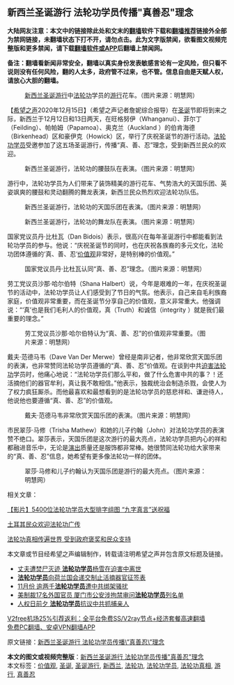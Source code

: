  <h2>新西兰圣诞游行 法轮功学员传播&quot;真善忍&quot;理念</h2> <p class="notice"><b>大陆网友注意：本文中的链接除此处和文末的<a href="https://github.com/bannedbook/fanqiang" >翻墙</a>软件下载和<a href="https://github.com/killgcd/justmysocks/blob/master/README.md">翻墙推荐</a>链接外全部为禁网链接，未翻墙状态下打不开，请勿点击。此为文字版禁闻，欲看图文视频完整版和更多禁闻，请下载<a href="https://github.com/bannedbook/fanqiang">翻墙软件或APP</a>后翻墙上禁闻网。</p><p>备注：翻墙看新闻非常安全，翻墙以真实身份发表敏感言论有一定风险，但只看不说则没有任何风险，翻的人太多，政府管不过来，也不管。信息自由是天赋人权，请放心大胆的翻墙。</b></p>  <div class="entry"> <figure><figcaption><a href="https://www.bannedbook.org/bnews/tag/%e6%96%b0%e8%a5%bf%e5%85%b0/" class="st_tag internal_tag" rel="tag" title="标签 新西兰 下的日志">新西兰</a><a href="https://www.bannedbook.org/bnews/tag/%e5%9c%a3%e8%af%9e%e6%b8%b8%e8%a1%8c/" class="st_tag internal_tag" rel="tag" title="标签 圣诞游行 下的日志">圣诞游行</a>中<a href="https://www.bannedbook.org/bnews/tag/%e6%b3%95%e8%bd%ae%e5%8a%9f/" class="st_tag internal_tag" rel="tag" title="标签 法轮功 下的日志">法轮功</a>学员的<a href="https://www.bannedbook.org/bnews/tag/%e6%b8%b8%e8%a1%8c/" class="st_tag internal_tag" rel="tag" title="标签 游行 下的日志">游行</a>花车。（图片来源：明慧网）</figcaption></figure> <p>【<span class='wp_keywordlink_affiliate'><a href="https://www.soundofhope.org" title="希望之声" target="_blank">希望之声</a></span>2020年12月15日】（希望之声记者詹妮综合报导）在<a href="https://www.bannedbook.org/bnews/tag/%E5%9C%A3%E8%AF%9E/" class="st_tag internal_tag" rel="tag" title="标签 圣诞 下的日志">圣诞</a>节即将到来之际，新西兰于12月12日和13日两天，在旺格努伊（Whanganui）、菲尔丁（Feilding）、帕帕姆（Papamoa）、奥克兰（Auckland ）的伯肯海德（Birkenhead）区和豪伊克（Howick）区，举行了庆祝圣诞节的游行活动。<a href="https://www.bannedbook.org/bnews/tag/%e6%b3%95%e8%bd%ae%e5%8a%9f%e5%ad%a6%e5%91%98/" class="st_tag internal_tag" rel="tag" title="标签 法轮功学员 下的日志">法轮功学员</a>受邀参加了这五场圣诞游行，传播“真、善、忍”理念，受到新西兰民众的欢迎。</p> <figure><figcaption>新西兰圣诞游行，法轮功的腰鼓队在表演。（图片来源：明慧网）</figcaption></figure> <p>游行中，法轮功学员为人们带来了装饰精美的游行花车、气势浩大的天国乐团、英姿飒爽的腰鼓和灵动翻腾的舞龙表演，新西兰民众热烈欢迎法轮功队伍。</p> <figure><figcaption>新西兰圣诞游行，法轮功的天国乐团在表演。（图片来源：明慧网）</figcaption></figure> <figure><figcaption>新西兰圣诞游行，法轮功的舞龙队在表演。（图片来源：明慧网）</figcaption></figure> <p>国家党议员丹·比杜瓦（Dan Bidois）表示，很高兴在每年圣诞游行中都能看到法轮功学员的参与。他说：“庆祝圣诞节的同时，也在庆祝各族裔的多元文化，法轮功团体遵循的‘真、善、忍’<a href="https://www.bannedbook.org/bnews/tag/%E4%BB%B7%E5%80%BC%E8%A7%82/" class="st_tag internal_tag" rel="tag" title="标签 价值观 下的日志">价值观</a>非常好，是特别棒的价值观。”</p>  <figure><figcaption>国家党议员丹·比杜瓦认同“真、善、忍”理念。（图片来源：明慧网）</figcaption></figure> <p>劳工党议员沙那·哈尔伯特（Shana Halbert）说，今年是艰难的一年，在庆祝圣诞节的活动中，法轮功学员让人们感受到了节日的气氛。他表示，自己来自毛利族裔家庭，价值观非常重要，而在圣诞节分享自己的价值观，意义非常重大。他强调说：“‘真’也是我们毛利人的价值观，真（Truth）和诚信（integrity ）就是我们最重要的理念。”</p> <figure><figcaption>劳工党议员沙那·哈尔伯特认为“真、善、忍”的价值观非常重要。（图片来源：明慧网）</figcaption></figure> <p>戴夫·范德马韦（Dave Van Der Merwe）曾经是南非记者，他非常欣赏天国乐团的表演，也非常赞同法轮功学员遵循的“真、善、忍”价值观。在谈到中共<span class='wp_keywordlink'><a href="https://www.bannedbook.org/forum11/topic278.html" title="评江泽民与中共相互利用迫害法轮功" target="_blank">迫害法轮功</a></span>学员时，他痛心地说：“法轮功学员们那么平和，做了什么危害中共的事？！还活摘他们的器官牟利，真让我不敢相信。”他表示，独裁统治会制造杀戮，会使人为了权力疯狂厮杀。而他最喜欢和最想看到的是法轮功学员的慈悲祥和、谦逊待人，他说他也要遵循“真、善、忍”的价值观。</p> <figure><figcaption>戴夫·范德马韦非常欣赏天国乐团的表演。（图片来源：明慧网）</figcaption></figure> <p>市民翠莎·马修（Trisha Mathew）和她的儿子约翰（John）对法轮功学员的表演赞不绝口。翠莎表示，天国乐团是这次游行的最大亮点，法轮功学员把内心的祥和都融进音乐中，无论是<span class='wp_keywordlink_affiliate'><a href="https://zh-cn.shenyunperformingarts.org/" title="演出" target="_blank">演出</a></span>质量还是服饰都非常棒。她很赞同法轮功给大家带来的“真、善、忍”信息，她希望有更多像法轮功一样的团体。</p>  <figure><figcaption>翠莎·马修和儿子约翰认为天国乐团是游行的最大亮点。（图片来源：明慧网）</figcaption></figure> <p>相关文章：</p> <p><a href="https://www.soundofhope.org/post/451567">【影片】5400位法轮功学员大型排字组图 “九字真言”送祝福</a></p> <p><a href="https://www.soundofhope.org/post/422155">土耳其民众欢迎法轮功广传</a></p>  <p><a href="https://www.soundofhope.org/post/418738">法轮功真相传遍世界 受到政府褒奖和民众支持</a></p> <p>本文章或节目经希望之声编辑制作，转载请注明希望之声并包含原文标题及链接。</p> <ul class='op-related-articles' title='相关阅读'> <li><a href='https://www.bannedbook.org/bnews/baitai/20201215/1447910.html' target='_blank'>丈夫遭焚尸灭迹 <b>法轮功学员</b>杨雪在迫害中离世</a></li> <li><a href='https://www.bannedbook.org/bnews/renquan/flg/20201213/1447041.html' target='_blank'><b>法轮功学员</b>向荷兰国会递交制止活摘器官征签表</a></li> <li><a href='https://www.bannedbook.org/bnews/renquan/flg/20201213/1446997.html' target='_blank'>11月份 逾两千<b>法轮功学员</b>遭中共绑架骚扰</a></li> <li><a href='https://www.bannedbook.org/bnews/cbnews/20201211/1445506.html' target='_blank'>美制裁17名外国官员 厦门市公安涉拘禁审问<b>法轮功学员</b>列名单</a></li> <li><a href='https://www.bannedbook.org/bnews/taiwannews/20201211/1445479.html' target='_blank'>人权日前夕 <b>法轮功学员</b>抗议中共抓捕亲人</a></li> </ul> <p class="texttj"> <a href="https://github.com/bannedbook/fanqiang/wiki/V2ray%E6%9C%BA%E5%9C%BA" target="_blank">V2free机场25%引荐返利：全平台免费SS/V2ray节点+经济套餐高速翻墙</a><br/> <a href="https://github.com/bannedbook/fanqiang/wiki/%E7%A6%81%E9%97%BB%E7%BD%91%E5%AE%89%E5%8D%93%E7%BF%BB%E5%A2%99%E6%96%B0%E9%97%BBAPP" target="_blank">免费PC翻墙、安卓VPN翻墙APP</a></p><p>原文链接：<a class="src_link"  href="https://www.soundofhope.org/post/453886" target="_blank">新西兰圣诞游行 法轮功学员传播\&#8221;真善忍\&#8221;理念</a></p> <a name='sharetosocial'></a>       <div><b>本文的图文或视频完整版</b>：<a href='https://www.bannedbook.org/bnews/comments/20201216/1448429.html'>新西兰圣诞游行 法轮功学员传播&quot;真善忍&quot;理念</a></div>  </div><!--END ENTRY--> <div class="postfooter"> <div>本文标签：<a href="https://www.bannedbook.org/bnews/tag/%E4%BB%B7%E5%80%BC%E8%A7%82/" rel="tag">价值观</a>, <a href="https://www.bannedbook.org/bnews/tag/%E5%9C%A3%E8%AF%9E/" rel="tag">圣诞</a>, <a href="https://www.bannedbook.org/bnews/tag/%e5%9c%a3%e8%af%9e%e6%b8%b8%e8%a1%8c/" rel="tag">圣诞游行</a>, <a href="https://www.bannedbook.org/bnews/tag/%e6%96%b0%e8%a5%bf%e5%85%b0/" rel="tag">新西兰</a>, <a href="https://www.bannedbook.org/bnews/tag/%e6%b3%95%e8%bd%ae%e5%8a%9f/" rel="tag">法轮功</a>, <a href="https://www.bannedbook.org/bnews/tag/%e6%b3%95%e8%bd%ae%e5%8a%9f%e5%ad%a6%e5%91%98/" rel="tag">法轮功学员</a>, <a href="https://www.bannedbook.org/bnews/tag/%e6%b3%95%e8%bd%ae%e5%8a%9f%e7%9c%9f%e7%9b%b8/" rel="tag">法轮功真相</a>, <a href="https://www.bannedbook.org/bnews/tag/%e6%b8%b8%e8%a1%8c/" rel="tag">游行</a>, <a href="https://www.bannedbook.org/bnews/tag/%E7%9C%9F%E5%96%84%E5%BF%8D/" rel="tag">真善忍</a></div>  </div><!--END POSTFOOTER--> 